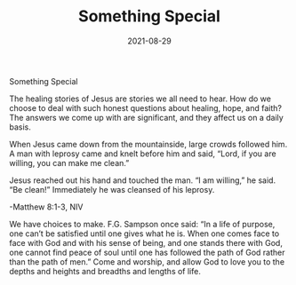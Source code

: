 ﻿---
title: Something Special
date: 2021-08-29
people:
  - Dr. David Hinson
---

Something Special

The healing stories of Jesus are stories we all need to hear. How do we choose to deal with such honest questions about healing, hope, and faith? The answers we come up with are significant, and they affect us on a daily basis.

When Jesus came down from the mountainside, large crowds followed him. A man with leprosy came and knelt before him and said, “Lord, if you are willing, you can make me clean.”

Jesus reached out his hand and touched the man. “I am willing,” he said. “Be clean!” Immediately he was cleansed of his leprosy.

-Matthew 8:1-3, NIV

We have choices to make. F.G. Sampson once said: “In a life of purpose, one can’t be satisfied until one gives what he is. When one comes face to face with God and with his sense of being, and one stands there with God, one cannot find peace of soul until one has followed the path of God rather than the path of men.” Come and worship, and allow God to love you to the depths and heights and breadths and lengths of life.